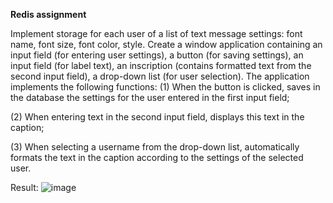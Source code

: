 <b>Redis assignment</b>

Implement storage for each user of a list of text message settings: font name, font size, font color, style. Create a window application containing an input field (for entering user settings), a button (for saving settings), an input field (for label text), an inscription (contains formatted text from the second input field), a drop-down list (for user selection). The application implements the following functions:
(1) When the button is clicked, saves in the database the settings for the user entered in the first input field;

(2) When entering text in the second input field, displays this text in the caption;

(3) When selecting a username from the drop-down list, automatically formats the text in the caption according to the settings of the selected user.

Result:
![image](https://user-images.githubusercontent.com/67418401/208236114-e4c50e29-bc3a-4688-a31f-0da832bdc1eb.png)
